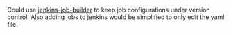Could use [jenkins-job-builder](http://docs.openstack.org/infra/jenkins-job-builder) to keep job configurations
under version control. Also adding jobs to jenkins would be simplified to only edit the yaml file.
